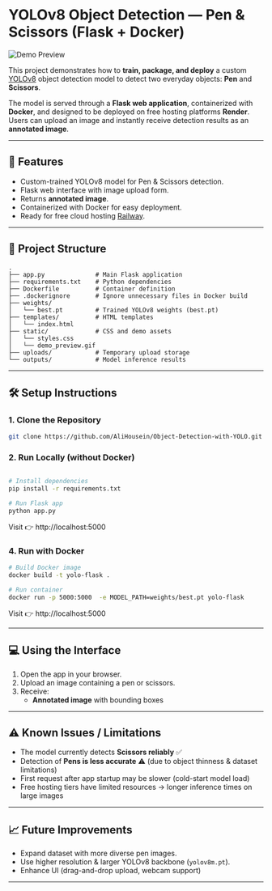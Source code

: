 # YOLOv8 Object Detection — Pen & Scissors (Flask + Docker)

![Demo Preview](static/demo_preview.gif)

This project demonstrates how to **train, package, and deploy** a custom [YOLOv8](https://github.com/ultralytics/ultralytics) object detection model to detect two everyday objects: **Pen** and **Scissors**.

The model is served through a **Flask web application**, containerized with **Docker**, and designed to be deployed on free hosting platforms **Render**.  
Users can upload an image and instantly receive detection results as an **annotated image**.

---

## 🚀 Features

-   Custom-trained YOLOv8 model for Pen & Scissors detection.
-   Flask web interface with image upload form.
-   Returns **annotated image**.
-   Containerized with Docker for easy deployment.
-   Ready for free cloud hosting [Railway](https://railway.com/).

---

## 📂 Project Structure

```
.
├── app.py              # Main Flask application
├── requirements.txt    # Python dependencies
├── Dockerfile          # Container definition
├── .dockerignore       # Ignore unnecessary files in Docker build
├── weights/
│   └── best.pt         # Trained YOLOv8 weights (best.pt)
├── templates/          # HTML templates
│   └── index.html
├── static/             # CSS and demo assets
│   └── styles.css
│   └── demo_preview.gif
├── uploads/            # Temporary upload storage
└── outputs/            # Model inference results
```

---

## 🛠️ Setup Instructions

### 1. Clone the Repository

```bash
git clone https://github.com/AliHousein/Object-Detection-with-YOLO.git
```

### 2. Run Locally (without Docker)

```bash

# Install dependencies
pip install -r requirements.txt

# Run Flask app
python app.py
```

Visit 👉 http://localhost:5000

### 4. Run with Docker

```bash
# Build Docker image
docker build -t yolo-flask .

# Run container
docker run -p 5000:5000  -e MODEL_PATH=weights/best.pt yolo-flask
```

Visit 👉 http://localhost:5000

---

## 💻 Using the Interface

1. Open the app in your browser.
2. Upload an image containing a pen or scissors.
3. Receive:
    - **Annotated image** with bounding boxes


---

## ⚠️ Known Issues / Limitations

-   The model currently detects **Scissors reliably** ✅
-   Detection of **Pens is less accurate** ⚠️ (due to object thinness & dataset limitations)
-   First request after app startup may be slower (cold-start model load)
-   Free hosting tiers have limited resources → longer inference times on large images

---

## 📈 Future Improvements

-   Expand dataset with more diverse pen images.
-   Use higher resolution & larger YOLOv8 backbone (`yolov8m.pt`).
-   Enhance UI (drag-and-drop upload, webcam support)

---

